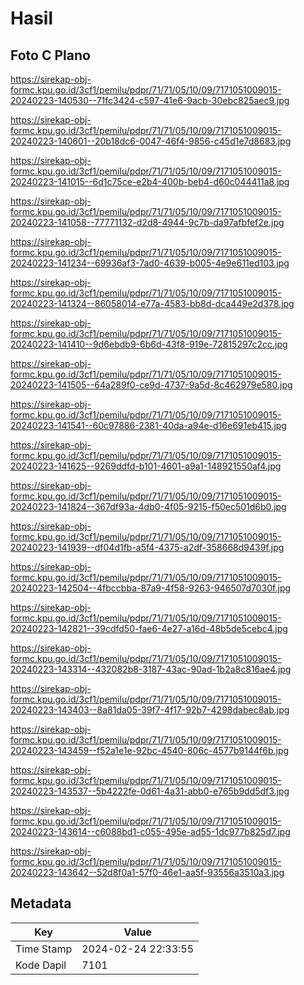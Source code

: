# Hasil

## Foto C Plano

https://sirekap-obj-formc.kpu.go.id/3cf1/pemilu/pdpr/71/71/05/10/09/7171051009015-20240223-140530--71fc3424-c597-41e6-9acb-30ebc825aec9.jpg

https://sirekap-obj-formc.kpu.go.id/3cf1/pemilu/pdpr/71/71/05/10/09/7171051009015-20240223-140601--20b18dc6-0047-46f4-9856-c45d1e7d8683.jpg

https://sirekap-obj-formc.kpu.go.id/3cf1/pemilu/pdpr/71/71/05/10/09/7171051009015-20240223-141015--6d1c75ce-e2b4-400b-beb4-d60c044411a8.jpg

https://sirekap-obj-formc.kpu.go.id/3cf1/pemilu/pdpr/71/71/05/10/09/7171051009015-20240223-141058--77771132-d2d8-4944-9c7b-da97afbfef2e.jpg

https://sirekap-obj-formc.kpu.go.id/3cf1/pemilu/pdpr/71/71/05/10/09/7171051009015-20240223-141234--69936af3-7ad0-4639-b005-4e9e611ed103.jpg

https://sirekap-obj-formc.kpu.go.id/3cf1/pemilu/pdpr/71/71/05/10/09/7171051009015-20240223-141324--86058014-e77a-4583-bb8d-dca449e2d378.jpg

https://sirekap-obj-formc.kpu.go.id/3cf1/pemilu/pdpr/71/71/05/10/09/7171051009015-20240223-141410--9d6ebdb9-6b6d-43f8-919e-72815297c2cc.jpg

https://sirekap-obj-formc.kpu.go.id/3cf1/pemilu/pdpr/71/71/05/10/09/7171051009015-20240223-141505--64a289f0-ce9d-4737-9a5d-8c462979e580.jpg

https://sirekap-obj-formc.kpu.go.id/3cf1/pemilu/pdpr/71/71/05/10/09/7171051009015-20240223-141541--60c97886-2381-40da-a94e-d16e691eb415.jpg

https://sirekap-obj-formc.kpu.go.id/3cf1/pemilu/pdpr/71/71/05/10/09/7171051009015-20240223-141625--9269ddfd-b101-4601-a9a1-148921550af4.jpg

https://sirekap-obj-formc.kpu.go.id/3cf1/pemilu/pdpr/71/71/05/10/09/7171051009015-20240223-141824--367df93a-4db0-4f05-9215-f50ec501d6b0.jpg

https://sirekap-obj-formc.kpu.go.id/3cf1/pemilu/pdpr/71/71/05/10/09/7171051009015-20240223-141939--df04d1fb-a5f4-4375-a2df-358668d9439f.jpg

https://sirekap-obj-formc.kpu.go.id/3cf1/pemilu/pdpr/71/71/05/10/09/7171051009015-20240223-142504--4fbccbba-87a9-4f58-9263-946507d7030f.jpg

https://sirekap-obj-formc.kpu.go.id/3cf1/pemilu/pdpr/71/71/05/10/09/7171051009015-20240223-142821--39cdfd50-fae6-4e27-a16d-48b5de5cebc4.jpg

https://sirekap-obj-formc.kpu.go.id/3cf1/pemilu/pdpr/71/71/05/10/09/7171051009015-20240223-143314--432082b8-3187-43ac-90ad-1b2a8c816ae4.jpg

https://sirekap-obj-formc.kpu.go.id/3cf1/pemilu/pdpr/71/71/05/10/09/7171051009015-20240223-143403--8a81da05-39f7-4f17-92b7-4298dabec8ab.jpg

https://sirekap-obj-formc.kpu.go.id/3cf1/pemilu/pdpr/71/71/05/10/09/7171051009015-20240223-143459--f52a1e1e-92bc-4540-806c-4577b9144f6b.jpg

https://sirekap-obj-formc.kpu.go.id/3cf1/pemilu/pdpr/71/71/05/10/09/7171051009015-20240223-143537--5b4222fe-0d61-4a31-abb0-e765b9dd5df3.jpg

https://sirekap-obj-formc.kpu.go.id/3cf1/pemilu/pdpr/71/71/05/10/09/7171051009015-20240223-143614--c6088bd1-c055-495e-ad55-1dc977b825d7.jpg

https://sirekap-obj-formc.kpu.go.id/3cf1/pemilu/pdpr/71/71/05/10/09/7171051009015-20240223-143642--52d8f0a1-57f0-46e1-aa5f-93556a3510a3.jpg


## Metadata

| Key        | Value               |
| ---------- | ------------------- |
| Time Stamp | 2024-02-24 22:33:55 |
| Kode Dapil | 7101                |



